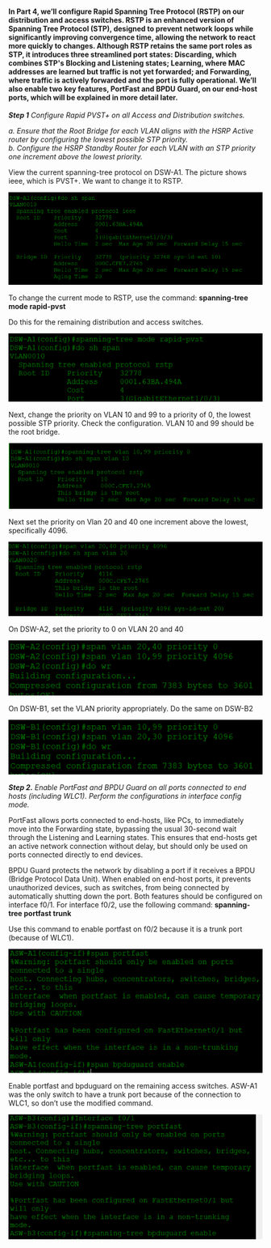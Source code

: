 #### In Part 4, we’ll configure Rapid Spanning Tree Protocol (RSTP) on our distribution and access switches. RSTP is an enhanced version of Spanning Tree Protocol (STP), designed to prevent network loops while significantly improving convergence time, allowing the network to react more quickly to changes. Although RSTP retains the same port roles as STP, it introduces three streamlined port states: Discarding, which combines STP's Blocking and Listening states; Learning, where MAC addresses are learned but traffic is not yet forwarded; and Forwarding, where traffic is actively forwarded and the port is fully operational. We’ll also enable two key features, PortFast and BPDU Guard, on our end-host ports, which will be explained in more detail later.

***Step 1*** *Configure Rapid PVST+ on all Access and Distribution switches.*  

*a. Ensure that the Root Bridge for each VLAN aligns with the HSRP Active router by configuring the lowest possible STP priority.  
b. Configure the HSRP Standby Router for each VLAN with an STP priority one increment above the lowest priority.*  

View the current spanning-tree protocol  on DSW-A1. The picture shows ieee, which is PVST+. We want to change it to RSTP.  

![get-content](https://github.com/GSecAwareness/LAN/blob/main/part4/1%20PVST.PNG)  

To change the current mode to RSTP, use the command:
**spanning-tree mode rapid-pvst**

Do this for the remaining distribution and access switches. 

![get-content](https://github.com/GSecAwareness/LAN/blob/main/part4/2%20RSTP.PNG)

Next, change the priority on VLAN 10 and 99 to a priority of 0, the lowest possible STP priority. Check the configuration. VLAN 10 and 99 should be the root bridge. 

![get-content](https://github.com/GSecAwareness/LAN/blob/main/part4/3%20priority.PNG)

Next set the priority on Vlan 20 and 40 one increment above the lowest, specifically 4096.

![get-content](https://github.com/GSecAwareness/LAN/blob/main/part4/4%20priority%204096.PNG)

On DSW-A2, set the priority to 0 on VLAN 20 and 40

![get-content](https://github.com/GSecAwareness/LAN/blob/main/part4/5%20priority.PNG)

On DSW-B1, set the VLAN priority appropriately. Do the same on DSW-B2

![get-content](https://github.com/GSecAwareness/LAN/blob/main/part4/6%20priority.PNG)

***Step 2.*** *Enable PortFast and BPDU Guard on all ports connected to end hosts (including WLC1). Perform the configurations in interface config mode.*

PortFast allows ports connected to end-hosts, like PCs, to immediately move into the Forwarding state, bypassing the usual 30-second wait through the Listening and Learning states. This ensures that end-hosts get an active network connection without delay, but should only be used on ports connected directly to end devices.

BPDU Guard protects the network by disabling a port if it receives a BPDU (Bridge Protocol Data Unit). When enabled on end-host ports, it prevents unauthorized devices, such as switches, from being connected by automatically shutting down the port. Both features should be configured on interface f0/1. For interface f0/2, use the following command:
**spanning-tree portfast trunk**  

Use this command to enable portfast on f0/2 because it is a trunk port (because of WLC1). 

![get-content](https://github.com/GSecAwareness/LAN/blob/main/part4/7%20p%20bpdu.PNG)

Enable portfast and bpduguard on the remaining access switches. ASW-A1 was the only switch to have a trunk port because of the connection to WLC1, so don’t use the modified command. 

![get-content](https://github.com/GSecAwareness/LAN/blob/main/part4/8%20p%20bpdu.PNG)














